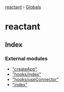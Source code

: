 [reactant](README.md) › [Globals](globals.md)

# reactant

## Index

### External modules

* ["createApp"](modules/_createapp_.md)
* ["hooks/index"](modules/_hooks_index_.md)
* ["hooks/useConnector"](modules/_hooks_useconnector_.md)
* ["index"](modules/_index_.md)
